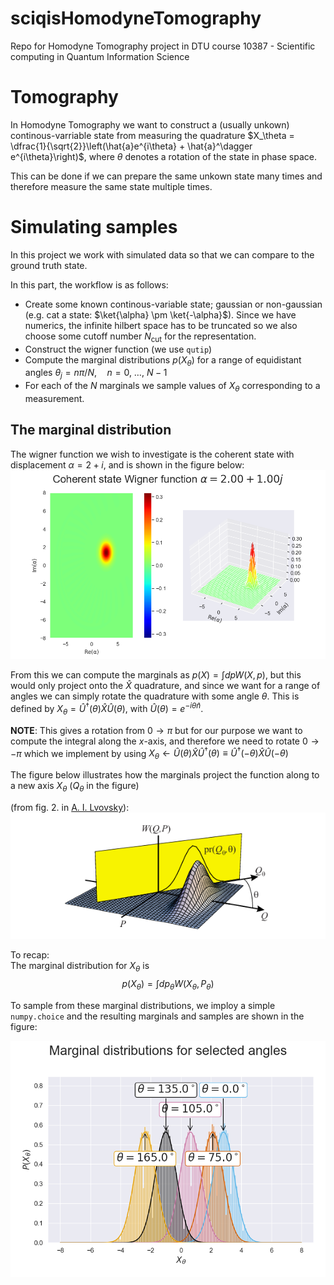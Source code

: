 # sciqisHomodyneTomography
Repo for Homodyne Tomography project in DTU course 10387 - Scientific computing in Quantum Information Science


# Tomography
In Homodyne Tomography we want to construct a (usually unkown) continous-varriable state from measuring the quadrature $X_\theta = \dfrac{1}{\sqrt{2}}\left(\hat{a}e^{i\theta} + \hat{a}^\dagger e^{i\theta}\right)$, where $\theta$ denotes a rotation of the state in phase space.

This can be done if we can prepare the same unkown state many times and therefore measure the same state multiple times.

# Simulating samples

In this project we work with simulated data so that we can compare to the ground truth state.

In this part, the workflow is as follows:
- Create some known continous-variable state; gaussian or non-gaussian (e.g. cat a state: $\ket{\alpha} \pm \ket{-\alpha}$). Since we have numerics, the infinite hilbert space has to be truncated so we also choose some cutoff number $N_\mathrm{cut}$ for the representation.
- Construct the wigner function (we use `qutip`)
- Compute the marginal distributions $p(X_\theta)$ for a range of equidistant angles $\theta_j = n\pi/N,\quad n=0,\ \dots,\ N-1$
- For each of the $N$ marginals we sample values of $X_\theta$ corresponding to a measurement.

## The marginal distribution
The wigner function we wish to investigate is the coherent state with displacement $\alpha = 2+i$, and is shown in the figure below:
![ground truth wigner function](HomoTomo/plots/generated_coherent_state_WF_alpha_2.00_1.00.png)


From this we can compute the marginals as $p(X) = \int dp W(X,p)$, but this would only project onto the $\hat{X}$ quadrature, and since we want for a range of angles we can simply rotate the quadrature with some angle $\theta$. This is defined by $X_\theta = \hat{U}^\dagger(\theta)\hat{X}\hat{U}(\theta)$, with $\hat{U}(\theta) = e^{-i\theta \hat{n}}$. 

**NOTE**: This gives a rotation from $0\to\pi$ but for our purpose we want to compute the integral along the $x$-axis, and therefore we need to rotate $0\to-\pi$ which we implement by using $X_\theta \leftarrow \hat{U}(\theta)\hat{X}\hat{U}^\dagger(\theta) \equiv \hat{U}^\dagger(-\theta)\hat{X}\hat{U}(-\theta)$

The figure below illustrates how the marginals project the function along to a new axis $X_\theta$ ($Q_\theta$ in the figure)


(from fig. 2. in [A. I. Lvovsky](https://journals.aps.org/rmp/abstract/10.1103/RevModPhys.81.299)): ![rotation of state](references/marginal_graphic.png)


To recap:  
The marginal distribution for $X_\theta$ is 
$$
    p(X_\theta) = \int dp_\theta W(X_\theta,P_\theta)
$$

To sample from these marginal distributions, we imploy a simple `numpy.choice` and the resulting marginals and samples are shown in the figure:

![marginals and sampling](HomoTomo/plots/marginal_distributions.png)